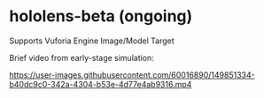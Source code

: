 # hololens-beta (ongoing)

Supports Vuforia Engine Image/Model Target

Brief video from early-stage simulation: 



https://user-images.githubusercontent.com/60016890/149851334-b40dc9c0-342a-4304-b53e-4d77e4ab9316.mp4

